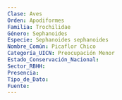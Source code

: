 ```yaml
---
Clase: Aves
Orden: Apodiformes
Familia: Trochilidae
Género: Sephanoides
Especie: Sephanoides sephanoides
Nombre_Común: Picaflor Chico
Categoría_UICN: Preocupación Menor
Estado_Conservación_Nacional: 
Sector_RBHH: 
Presencia: 
Tipo_de_Dato: 
Fuente: 
---
```

